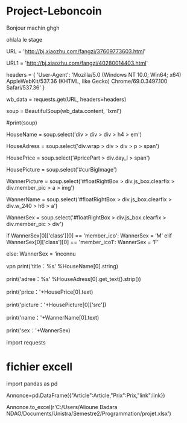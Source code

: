 # Project-Leboncoin

Bonjour machin 
 ghgh
 
 ohlala le stage
 
 
 
URL = 'http://bj.xiaozhu.com/fangzi/37609773603.html'

URL1 = 'http://bj.xiaozhu.com/fangzi/40280014403.html'

headers = {
'User-Agent': 'Mozilla/5.0 (Windows NT 10.0; Win64; x64) AppleWebKit/537.36 (KHTML, like Gecko) Chrome/69.0.3497.100 Safari/537.36'
}

wb_data = requests.get(URL, headers=headers)

soup = BeautifulSoup(wb_data.content, 'lxml')

#print(soup)

HouseName = soup.select('div > div > div > h4 > em')

HouseAdress = soup.select('div.wrap > div > div > p > span')

HousePrice = soup.select('#pricePart > div.day_l > span')

HousePicture = soup.select('#curBigImage')

WannerPicture = soup.select('#floatRightBox > div.js_box.clearfix > div.member_pic > a > img')

WannerName = soup.select('#floatRightBox > div.js_box.clearfix > div.w_240 > h6 > a')


WannerSex = soup.select('#floatRightBox > div.js_box.clearfix > div.member_pic > div')

if WannerSex[0]['class'][0] == 'member_ico':
    WannerSex = ‘M’
elif WannerSex[0]['class'][0] == 'member_ico1':
    WannerSex = ‘F’
    
else:
    WannerSex = ‘inconnu
    
vpn
print('title：%s' %HouseName[0].string)

print('adree：%s' %HouseAdress[0].get_text().strip())

print('price：'+HousePrice[0].text)

print('picture：'+HousePicture[0]['src'])

print('name：'+WannerName[0].text)

print('sex：'+WannerSex)

import requests


# fichier excell
import pandas as pd

Annonce=pd.DataFrame({"Article":Article,"Prix":Prix,"link":link})

Annonce.to_excel(r'C:/Users/Alioune Badara NDAO/Documents/Unistra/Semestre2/Programmation/projet.xlsx')

